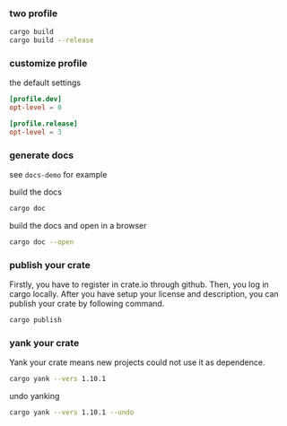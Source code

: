 ### two profile
```bash
cargo build
cargo build --release
```

### customize profile
the default settings
```toml
[profile.dev]
opt-level = 0

[profile.release]
opt-level = 3
```


### generate docs
see `docs-demo` for example

build the docs
```bash
cargo doc
```

build the docs and open in a browser
```bash
cargo doc --open
```


### publish your crate
Firstly, you have to register in crate.io through github. Then, you log in cargo locally. After you have setup your license and description, you can publish your crate by following command.
```bash
cargo publish
```

### yank your crate
Yank your crate means new projects could not use it as dependence.
```bash
cargo yank --vers 1.10.1
```
undo yanking
```bash
cargo yank --vers 1.10.1 --undo
```
